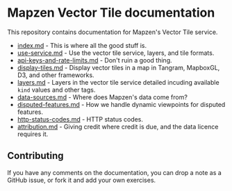 # Mapzen Vector Tile documentation

This repository contains documentation for Mapzen's Vector Tile service.

* [index.md](index.md) - This is where all the good stuff is.
* [use-service.md](use-service.md) - Use the vector tile service, layers, and tile formats.
* [api-keys-and-rate-limits.md](api-keys-and-rate-limits.md) - Don't ruin a good thing.
* [display-tiles.md](display-tiles.md) - Display vector tiles in a map in Tangram, MapboxGL, D3, and other frameworks.
* [layers.md](layers.md) - Layers in the vector tile service detailed incuding available `kind` values and other tags.
* [data-sources.md](data-sources.md) - Where does Mapzen's data come from?
* [disputed-features.md](disputed-features.md) - How we handle dynamic viewpoints for disputed features.
* [http-status-codes.md](http-status-codes.md) - HTTP status codes.
* [attribution.md](attribution.md) - Giving credit where credit is due, and the data licence requires it.

## Contributing

If you have any comments on the documentation, you can drop a note as a GitHub issue, or fork it and add your own exercises.
